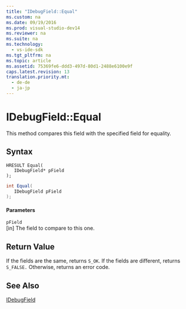 ```yaml
---
title: "IDebugField::Equal"
ms.custom: na
ms.date: 09/19/2016
ms.prod: visual-studio-dev14
ms.reviewer: na
ms.suite: na
ms.technology: 
  - vs-ide-sdk
ms.tgt_pltfrm: na
ms.topic: article
ms.assetid: 75369fe6-ddd3-497d-80d1-2488e6100e9f
caps.latest.revision: 13
translation.priority.mt: 
  - de-de
  - ja-jp
---
```

# IDebugField::Equal
This method compares this field with the specified field for equality.  
  
## Syntax  
  
```cpp#  
HRESULT Equal(   
   IDebugField* pField  
);  
```  
  
```c#  
int Equal(  
   IDebugField pField  
);  
```  
  
#### Parameters  
 `pField`  
 [in] The field to compare to this one.  
  
## Return Value  
 If the fields are the same, returns `S_OK`. If the fields are different, returns `S_FALSE.` Otherwise, returns an error code.  
  
## See Also  
 [IDebugField](../vs140/IDebugField.md)